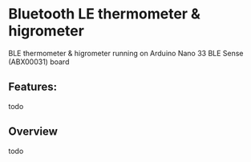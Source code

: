 # Bluetooth LE thermometer & higrometer

BLE thermometer & higrometer running on Arduino Nano 33 BLE Sense (ABX00031) board

## Features:

todo

## Overview

todo
